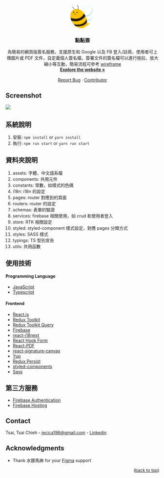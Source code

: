<!-- PROJECT LOGO -->
<br />
<div align="center">
  <a href="https://github.com/TsaiTsaiChieh/dotted-sign">
    <img src="public/images/logo192.png" alt="Logo" width="80" height="80">
  </a>
  <h3 align="center">點點簽</h3>

  <p align="center">
    為簡易的網頁版簽名服務，支援原生和 Google 以及 FB 登入/註冊，使用者可上傳圖片或 PDF 文件，自定義個人簽名檔，簽署文件的簽名檔可以進行拖拉、放大縮小等互動，簡易流程可參考 <a href="https://whimsical.com/web-canvas-MCSTdh4yz6ipVyuvrGDuLW">wireframe</a>
    <br />
    <a href="https://dotted-sign.web.app/"><strong>Explore the website »</strong></a>
    <br />
    <br />
    <a href="https://github.com/TsaiTsaiChieh/dotted-sign/issues" target="_blank">Report Bug</a>
    ·
    <a href="https://skyline.github.com/TsaiTsaiChieh/2022?annotation0=2022-11-12,2022-11-21,dotted-sign%20project" target="_blank">Contributor</a>
  </p>
</div>

## Screenshot
![](https://i.imgur.com/O3A3PZW.png)

## 系統說明
1. 安裝: `npm install` or `yarn install`
2. 執行: `npm run start` or `yarn run start`

## 資料夾說明
1. assets: 字體、中文語系檔
2. components: 共用元件
3. constants: 常數，如樣式的色碼
4. i18n: i18n 的設定
5. pages: router 對應到的頁面
6. routers: router 的設定
7. schemas: 表單的驗證
8. services: firebase 相關使用，如 crud 和使用者登入
9. store: RTK 相關設定
10. styled: styled-component 樣式設定，對應 pages 分類方式
11. styles: SASS 樣式
12. typings: TS 型別宣告
13. utils: 共用函數

## 使用技術
#### Programming Language
- [JavaScript](https://www.javascript.com/)
- [Typescript](https://www.typescriptlang.org/)

#### Frontend
- [React.js](https://reactjs.org/)
- [Redux Toolkit](https://redux-toolkit.js.org/)
- [Redux Toolkit Query](https://redux-toolkit.js.org/rtk-query/overview)
- [Firebase](https://firebase.google.com/)
- [react-i18next](https://react.i18next.com/)
- [React Hook Form](https://react-hook-form.com/)
- [React-PDF](https://github.com/wojtekmaj/react-pd)
- [react-signature-canvas](https://github.com/agilgur5/react-signature-canvas)
- [Yup](https://github.com/jquense/yup)
- [Redux Persist](https://github.com/rt2zz/redux-persist)
- [styled-components](https://styled-components.com/) 
- [Sass](https://github.com/sass/dart-sass)
## 第三方服務

- [Firebase Authentication](https://firebase.google.com/docs/auth)
- [Firebase Hosting](https://firebase.google.com/docs/hosting)

## Contact
Tsai, Tsai Chieh - jecica196@gmail.com - [Linkedin](https://www.linkedin.com/in/%E9%87%87%E6%BD%94-%E8%94%A1-211aa6151/)
## Acknowledgments
* Thank 水豚馬麻 for your [Figma](https://www.figma.com/file/ufW3Z7EjbU0iR4PTtcUfoT/F2E-week2-%E9%BB%9E%E9%BB%9E%E7%B0%BD?node-id=101%3A6135) support
<p align="right">(<a href="#top">back to top</a>)</p>